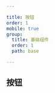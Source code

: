 ```yaml
---

title: 按钮
order: 1
mobile: true
group:
  title: 基础组件
  order: 1
  path: base

---
```

## 按钮

<code src="../demo/Button.tsx"></code>
<API src="../src/Button/index.tsx"></API>
